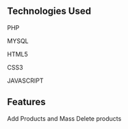 ## Technologies Used
PHP  

MYSQL  

HTML5  

CSS3  

JAVASCRIPT

## Features
Add Products and Mass Delete products
